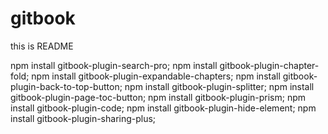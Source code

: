 # gitbook

this is README



npm install     gitbook-plugin-search-pro;
npm install     gitbook-plugin-chapter-fold;
npm install     gitbook-plugin-expandable-chapters;
npm install     gitbook-plugin-back-to-top-button;
npm install     gitbook-plugin-splitter;
npm install     gitbook-plugin-page-toc-button;
npm install     gitbook-plugin-prism;
npm install     gitbook-plugin-code;
npm install     gitbook-plugin-hide-element;
npm install     gitbook-plugin-sharing-plus;